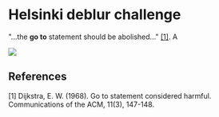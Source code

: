 # Helsinki deblur challenge

"...the **go to** statement should be abolished..." [[1]](#1).
A

<img src="https://render.githubusercontent.com/render/math?math=e^{i \pi} = -1">




## References
<a id="1">[1]</a> 
Dijkstra, E. W. (1968). 
Go to statement considered harmful. 
Communications of the ACM, 11(3), 147-148.
